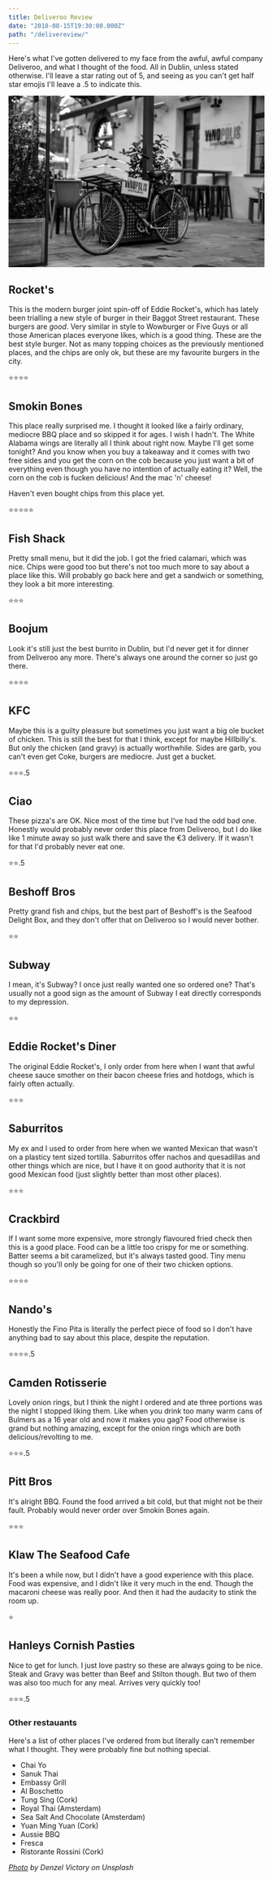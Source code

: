 ```yaml
---
title: Deliveroo Review
date: "2018-08-15T19:30:00.000Z"
path: "/delivereview/"
---
```


Here's what I've gotten delivered to my face from the awful, awful company Deliveroo, and what I thought of the food. All in Dublin, unless stated otherwise. I'll leave a star rating out of 5, and seeing as you can't get half star emojis I'll leave a .5 to indicate this.

![Delivery Bike](bike.jpeg "Delivery Bike")

## Rocket's

This is the modern burger joint spin-off of Eddie Rocket's, which has lately been trialling a new style of burger in their Baggot Street restaurant. These burgers are *good*. Very similar in style to Wowburger or Five Guys or all those American places everyone likes, which is a good thing. These are the best style burger. Not as many topping choices as the previously mentioned places, and the chips are only ok, but these are my favourite burgers in the city.

⭐⭐⭐⭐

## Smokin Bones

This place really surprised me. I thought it looked like a fairly ordinary, mediocre BBQ place and so skipped it for ages. I wish I hadn't. The White Alabama wings are literally all I think about right now. Maybe I'll get some tonight? And you know when you buy a takeaway and it comes with two free sides and you get the corn on the cob because you just want a bit of everything even though you have no intention of actually eating it? Well, the corn on the cob is fucken delicious! And the mac 'n' cheese!

Haven't even bought chips from this place yet.

⭐⭐⭐⭐⭐

## Fish Shack

Pretty small menu, but it did the job. I got the fried calamari, which was nice. Chips were good too but there's not too much more to say about a place like this. Will probably go back here and get a sandwich or something, they look a bit more interesting.

⭐⭐⭐

## Boojum

Look it's still just the best burrito in Dublin, but I'd never get it for dinner from Deliveroo any more. There's always one around the corner so just go there.

⭐⭐⭐⭐

## KFC

Maybe this is a guilty pleasure but sometimes you just want a big ole bucket of chicken. This is still the best for that I think, except for maybe Hillbilly's. But only the chicken (and gravy) is actually worthwhile. Sides are garb, you can't even get Coke, burgers are mediocre. Just get a bucket.

⭐⭐⭐.5

## Ciao

These pizza's are OK. Nice most of the time but I've had the odd bad one. Honestly would probably never order this place from Deliveroo, but I do like like 1 minute away so just walk there and save the €3 delivery. If it wasn't for that I'd probably never eat one.

⭐⭐.5

## Beshoff Bros

Pretty grand fish and chips, but the best part of Beshoff's is the Seafood Delight Box, and they don't offer that on Deliveroo so I would never bother.

⭐⭐

## Subway

I mean, it's Subway? I once just really wanted one so ordered one? That's usually not a good sign as the amount of Subway I eat directly corresponds to my depression.

⭐⭐

## Eddie Rocket's Diner

The original Eddie Rocket's, I only order from here when I want that awful cheese sauce smother on their bacon cheese fries and hotdogs, which is fairly often actually.

⭐⭐⭐

## Saburritos

My ex and I used to order from here when we wanted Mexican that wasn't on a plasticy tent sized tortilla. Saburritos offer nachos and quesadillas and other things which are nice, but I have it on good authority that it is not good Mexican food (just slightly better than most other places).

⭐⭐⭐

## Crackbird

If I want some more expensive, more strongly flavoured fried check then this is a good place. Food can be a little too crispy for me or something. Batter seems a bit caramelized, but it's always tasted good. Tiny menu though so you'll only be going for one of their two chicken options.

⭐⭐⭐⭐

## Nando's

Honestly the Fino Pita is literally the perfect piece of food so I don't have anything bad to say about this place, despite the reputation.

⭐⭐⭐⭐.5

## Camden Rotisserie

Lovely onion rings, but I think the night I ordered and ate three portions was the night I stopped liking them. Like when you drink too many warm cans of Bulmers as a 16 year old and now it makes you gag? Food otherwise is grand but nothing amazing, except for the onion rings which are both delicious/revolting to me.

⭐⭐⭐.5

## Pitt Bros

It's alright BBQ. Found the food arrived a bit cold, but that might not be their fault. Probably would never order over Smokin Bones again.

⭐⭐⭐

## Klaw The Seafood Cafe

It's been a while now, but I didn't have a good experience with this place. Food was expensive, and I didn't like it very much in the end. Though the macaroni cheese was really poor. And then it had the audacity to stink the room up.

⭐

## Hanleys Cornish Pasties

Nice to get for lunch. I just love pastry so these are always going to be nice. Steak and Gravy was better than Beef and Stilton though. But two of them was also too much for any meal. Arrives very quickly too!

⭐⭐⭐.5

### Other restauants

Here's a list of other places I've ordered from but literally can't remember what I thought. They were probably fine but nothing special.

* Chai Yo
* Sanuk Thai
* Embassy Grill
* Al Boschetto
* Tung Sing (Cork)
* Royal Thai (Amsterdam)
* Sea Salt And Chocolate (Amsterdam)
* Yuan Ming Yuan (Cork)
* Aussie BBQ
* Fresca
* Ristorante Rossini (Cork)

*[Photo](https://unsplash.com/photos/3rKKOJ04qVU) by Denzel Victory on Unsplash*
